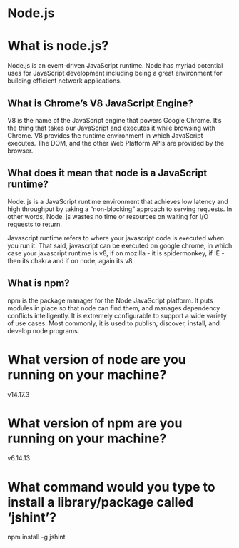# Node.js

# What is node.js?

Node.js is an event-driven JavaScript runtime. Node has myriad potential uses for JavaScript development including being a great environment for building efficient network applications.

## What is Chrome’s V8 JavaScript Engine?

V8 is the name of the JavaScript engine that powers Google Chrome. It’s the thing that takes our JavaScript and executes it while browsing with Chrome. V8 provides the runtime environment in which JavaScript executes. The DOM, and the other Web Platform APIs are provided by the browser.

## What does it mean that node is a JavaScript runtime?

Node. js is a JavaScript runtime environment that achieves low latency and high throughput by taking a “non-blocking” approach to serving requests. In other words, Node. js wastes no time or resources on waiting for I/O requests to return.

Javascript runtime refers to where your javascript code is executed when you run it. That said, javascript can be executed on google chrome, in which case your javascript runtime is v8, if on mozilla - it is spidermonkey, if IE - then its chakra and if on node, again its v8.

## What is npm?

npm is the package manager for the Node JavaScript platform. It puts modules in place so that node can find them, and manages dependency conflicts intelligently. It is extremely configurable to support a wide variety of use cases. Most commonly, it is used to publish, discover, install, and develop node programs.

# What version of node are you running on your machine?

v14.17.3

# What version of npm are you running on your machine?

v6.14.13

# What command would you type to install a library/package called ‘jshint’?

npm install -g jshint
